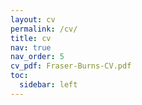 ```yaml
---
layout: cv
permalink: /cv/
title: cv
nav: true
nav_order: 5
cv_pdf: Fraser-Burns-CV.pdf
toc:
  sidebar: left
---
```

